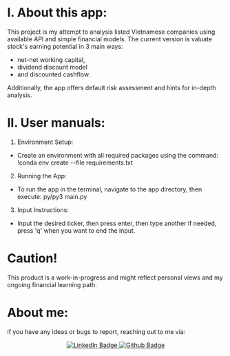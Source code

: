 # I. About this app:

This project is my attempt to analysis listed Vietnamese companies using available API and simple financial models.
The current version is valuate stock's earning potential in 3 main ways:

- net-net working capital,
- dividend discount model
- and discounted cashflow.

Additionally, the app offers default risk assessment and hints for in-depth analysis.

# II. User manuals:

1. Environment Setup:

- Create an environment with all required packages using the command:
  !conda env create --file requirements.txt

2. Running the App:

- To run the app in the terminal, navigate to the app directory, then execute:
  py/py3 main.py

3. Input Instructions:

- Input the desired ticker, then press enter, then type another if needed, press 'q' when you want to end the input.

# Caution!

This product is a work-in-progress and might reflect personal views and my ongoing financial learning path.

# About me:

if you have any ideas or bugs to report, reaching out to me via:

<div id="badges" align="center">
  <a href="https://www.linkedin.com/in/dang-khoa-vo">
    <img src="https://img.shields.io/badge/LinkedIn-blue?style=for-the-badge&logo=linkedin&logoColor=white" alt="LinkedIn Badge"/>
  </a>
  </a>
    <a href="https://github.com/khoavo-dan/">
    <img src="https://img.shields.io/badge/GitHub-100000?style=for-the-badge&logo=github&logoColor=white" alt="Github Badge"/>
  </a>
</div>
